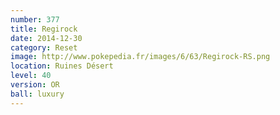 ```yaml
---
number: 377
title: Regirock
date: 2014-12-30
category: Reset
image: http://www.pokepedia.fr/images/6/63/Regirock-RS.png
location: Ruines Désert
level: 40
version: OR
ball: luxury
---
```

